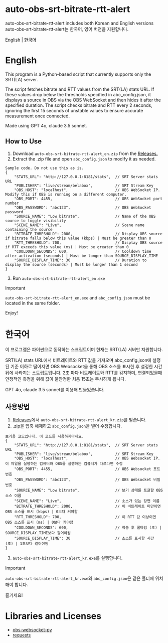 # auto-obs-srt-bitrate-rtt-alert
auto-obs-srt-bitrate-rtt-alert includes both Korean and English versions  
auto-obs-srt-bitrate-rtt-alert는 한국어, 영어 버전을 지원합니다.

[English](https://github.com/winter1l/auto-obs-srt-bitrate-rtt-alert/tree/main?tab=readme-ov-file#english) | [한국어](https://github.com/winter1l/auto-obs-srt-bitrate-rtt-alert?tab=readme-ov-file#%ED%95%9C%EA%B5%AD%EC%96%B4)

# English
This program is a Python-based script that currently supports only the SRT(LA) server.

The script fetches bitrate and RTT values from the SRT(LA) stats URL. If these values drop below the thresholds specified in abc_config.json, it displays a source in OBS via the OBS WebSocket and then hides it after the specified duration. The script checks bitrate and RTT every 2 seconds, ignoring the first 15 seconds of unstable values to ensure accurate measurement once connected.

Made using GPT 4o, claude 3.5 sonnet.

## How to Use
1. Download `auto-obs-srt-bitrate-rtt-alert_en.zip` from the [Releases.](https://github.com/winter1l/auto-obs-srt-bitrate-rtt-alert/releases)
2. Extract the .zip file and open `abc_config.json` to modify it as needed.
```
Sample code. Do not use this as is.
{
    "STATS_URL": "http://127.0.0.1:8181/stats",  // SRT Server stats URL
    "PUBLISHER": "live/stream/belabox",          // SRT Stream Key
    "OBS_HOST": "localhost",                     // OBS WebSocket IP. Modify this if OBS is running on a different computer.
    "OBS_PORT": 4455,                            // OBS WebSocket port number
    "OBS_PASSWORD": "abc123",                    // OBS WebSocket password
    "SOURCE_NAME": "Low bitrate",                // Name of the OBS source to toggle visibility
    "SCENE_NAME": "Live",                        // Scene name containing the source
    "BITRATE_THRESHOLD": 2000,                   // Display OBS source if bitrate falls below this value (kbps) | Must be greater than 0
    "RTT_THRESHOLD": 700,                        // Display OBS source if RTT exceeds this value (ms) | Must be greater than 0
    "COOLDOWN_SECONDS": 600,                     // Cooldown time after activation (seconds) | Must be longer than SOURCE_DISPLAY_TIME
    "SOURCE_DISPLAY_TIME": 30                    // Duration to display the source (seconds) | Must be longer than 1 second
}
```
3. Run `auto-obs-srt-bitrate-rtt-alert_en.exe`

> [!IMPORTANT]
> `auto-obs-srt-bitrate-rtt-alert_en.exe` and `abc_config.json` must be located in the same folder.
> 
Enjoy!


# 한국어
이 프로그램은 파이썬으로 동작하는 스크립트이며 현재는 SRT(LA) 서버만 지원합니다.

SRT(LA) stats URL에서 비트레이트와 RTT 값을 가져오며 abc_config.json에 설정된 기준 이하로 떨어지면 OBS Websocket을 통해 OBS 소스를 표시한 후 설정한 시간 뒤에 사라지는 스트립트입니다.
2초 마다 비트레이트와 RTT를 감지하며, 연결되었을때 안정적인 측정을 위해 값이 불안정한 처음 15초는 무시하게 됩니다.

GPT 4o, claude 3.5 sonnet를 이용해 만들었습니다.

## 사용방법
1. [Releases](https://github.com/winter1l/auto-obs-srt-bitrate-rtt-alert/releases)에서 `auto-obs-srt-bitrate-rtt-alert_kr.zip`를 받습니다.
2. .zip을 압축 해제하고 `abc_config.json`을 열어 수정합니다.
```
보기용 코드입니다. 이 코드를 사용하지마세요.
{
    "STATS_URL": "http://127.0.0.1:8181/stats",  // SRT Server stats URL
    "PUBLISHER": "live/stream/belabox",          // SRT Stream Key
    "OBS_HOST": "localhost",                     // OBS Websocket IP. 이 파일을 실행하는 컴퓨터와 OBS를 실행하는 컴퓨터가 다르다면 수정
    "OBS_PORT": 4455,                            // OBS Websocket 포트 번호
    "OBS_PASSWORD": "abc123",                    // OBS Websocket 비밀번호
    "SOURCE_NAME": "Low bitrate",                // 보기 상태를 토글할 OBS 소스 이름
    "SCENE_NAME": "Live",                        // 소스가 있는 장면 이름
    "BITRATE_THRESHOLD": 2000,                   // 이 비트레이트 미만이면 OBS 소스를 표시 (kbps) | 0보다 커야함
    "RTT_THRESHOLD": 700,                        // 이 RTT 값 이상이면 OBS 소스를 표시 (ms) | 0보다 커야함
    "COOLDOWN_SECONDS": 600,                     // 작동 후 쿨타임 (초) | SOURCE_DISPLAY_TIME보다 길어야됨
    "SOURCE_DISPLAY_TIME": 30                    // 소스를 표시할 시간 (초) | 1초보다 길어야됨
}
```
3. `auto-obs-srt-bitrate-rtt-alert_kr.exe`를 실행합니다.

> [!IMPORTANT]
> `auto-obs-srt-bitrate-rtt-alert_kr.exe`와 `abc_config.json`은 같은 폴더에 위치해야 합니다.

즐기세요!

# Libraries and Licenses
- [obs-websocket-py](https://github.com/Elektordi/obs-websocket-py)
- [requests](https://github.com/psf/requests)

